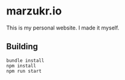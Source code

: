 # marzukr.io

This is my personal website. I made it myself.

## Building

```
bundle install
npm install
npm run start
```
